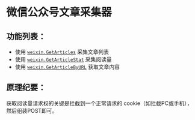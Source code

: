 # 微信公众号文章采集器

## 功能列表：
- 使用 [`weixin.GetArticles`](#) 采集文章列表
- 使用 [`weixin.GetArticleStat`](#) 采集阅读量 
- 使用 [`weixin.GetArticleByURL`](#) 获取文章内容

## 原理纪要：
获取阅读量请求权的关键是拦截到一个正常请求的 cookie（如拦截PC或手机），然后组装POST即可。